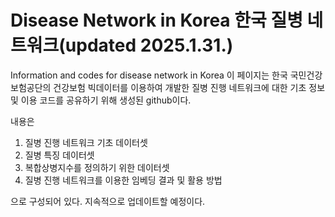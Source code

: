 # Disease Network in Korea 한국 질병 네트워크(updated 2025.1.31.)
Information and codes for disease network in Korea
이 페이지는 한국 국민건강보험공단의 건강보험 빅데이터를 이용하여 개발한 질병 진행 네트워크에 대한 기초 정보 및 이용 코드를 공유하기 위해 생성된 github이다.

내용은 
1. 질병 진행 네트워크 기초 데이터셋
2. 질병 특징 데이터셋
3. 복합상병지수를 정의하기 위한 데이터셋
4. 질병 진행 네트워크를 이용한 임베딩 결과 및 활용 방법

으로 구성되어 있다.
지속적으로 업데이트할 예정이다.
